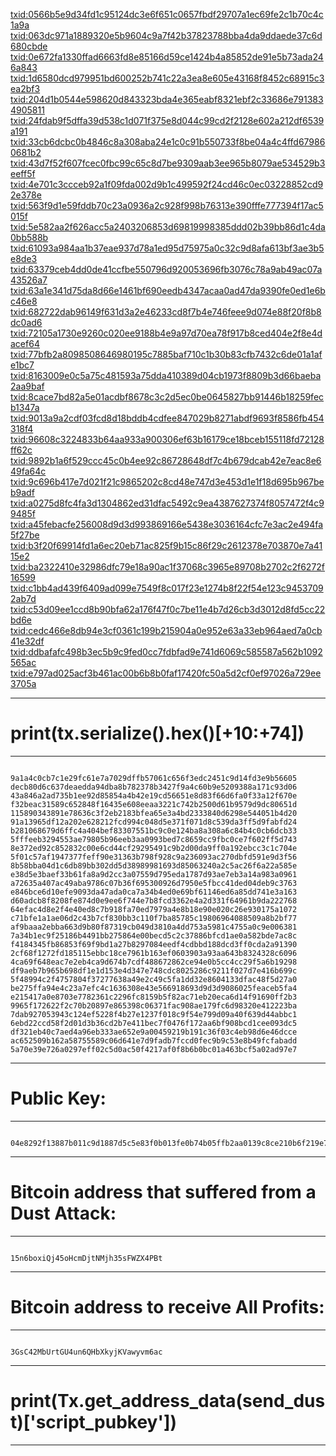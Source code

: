[txid:0566b5e9d34fd1c95124dc3e6f651c0657fbdf29707a1ec69fe2c1b70c4c1a9a](https://btc1.trezor.io/tx/0566b5e9d34fd1c95124dc3e6f651c0657fbdf29707a1ec69fe2c1b70c4c1a9a)
[txid:063dc971a1889320e5b9604c9a7f42b37823788bba4da9ddaede37c6d680cbde](https://btc1.trezor.io/tx/063dc971a1889320e5b9604c9a7f42b37823788bba4da9ddaede37c6d680cbde)
[txid:0e672fa1330ffad6663fd8e85166d59ce1424b4a85852de91e5b73ada246a843](https://btc1.trezor.io/tx/0e672fa1330ffad6663fd8e85166d59ce1424b4a85852de91e5b73ada246a843)
[txid:1d6580dcd979951bd600252b741c22a3ea8e605e43168f8452c68915c3ea2bf3](https://btc1.trezor.io/tx/1d6580dcd979951bd600252b741c22a3ea8e605e43168f8452c68915c3ea2bf3)
[txid:204d1b0544e598620d843323bda4e365eabf8321ebf2c33686e7913834905811](https://btc1.trezor.io/tx/204d1b0544e598620d843323bda4e365eabf8321ebf2c33686e7913834905811)
[txid:24fdab9f5dffa39d538c1d071f375e8d044c99cd2f2128e602a212df6539a191](https://btc1.trezor.io/tx/24fdab9f5dffa39d538c1d071f375e8d044c99cd2f2128e602a212df6539a191)
[txid:33cb6dcbc0b4846c8a308aba24e1c0c91b550733f8be04a4c4ffd679860681b2](https://btc1.trezor.io/tx/33cb6dcbc0b4846c8a308aba24e1c0c91b550733f8be04a4c4ffd679860681b2)
[txid:43d7f52f607fcec0fbc99c65c8d7be9309aab3ee965b8079ae534529b3eeff5f](https://btc1.trezor.io/tx/43d7f52f607fcec0fbc99c65c8d7be9309aab3ee965b8079ae534529b3eeff5f)
[txid:4e701c3ccceb92a1f09fda002d9b1c499592f24cd46c0ec03228852cd92e378e](https://btc1.trezor.io/tx/4e701c3ccceb92a1f09fda002d9b1c499592f24cd46c0ec03228852cd92e378e)
[txid:563f9d1e59fddb70c23a0936a2c928f998b76313e390fffe777394f17ac5015f](https://btc1.trezor.io/tx/563f9d1e59fddb70c23a0936a2c928f998b76313e390fffe777394f17ac5015f)
[txid:5e582aa2f626acc5a2403206853d69819998385ddd02b39bb86d1c4da0bb588b](https://btc1.trezor.io/tx/5e582aa2f626acc5a2403206853d69819998385ddd02b39bb86d1c4da0bb588b)
[txid:61093a984aa1b37eae937d78a1ed95d75975a0c32c9d8afa613bf3ae3b5e8de3](https://btc1.trezor.io/tx/61093a984aa1b37eae937d78a1ed95d75975a0c32c9d8afa613bf3ae3b5e8de3)
[txid:63379ceb4dd0de41ccfbe550796d920053696fb3076c78a9ab49ac07a43526a7](https://btc1.trezor.io/tx/63379ceb4dd0de41ccfbe550796d920053696fb3076c78a9ab49ac07a43526a7)
[txid:63a1e341d75da8d66e1461bf690eedb4347acaa0ad47da9390fe0ed1e6bc46e8](https://btc1.trezor.io/tx/63a1e341d75da8d66e1461bf690eedb4347acaa0ad47da9390fe0ed1e6bc46e8)
[txid:682722dab96149f631d3a2e46233cd8f7b4e746feee9d074e88f20f8b8dc0ad6](https://btc1.trezor.io/tx/682722dab96149f631d3a2e46233cd8f7b4e746feee9d074e88f20f8b8dc0ad6)
[txid:72105a1730e9260c020ee9188b4e9a97d70ea78f917b8ced404e2f8e4dacef64](https://btc1.trezor.io/tx/72105a1730e9260c020ee9188b4e9a97d70ea78f917b8ced404e2f8e4dacef64)
[txid:77bfb2a8098508646980195c7885baf710c1b30b83cfb7432c6de01a1afe1bc7](https://btc1.trezor.io/tx/77bfb2a8098508646980195c7885baf710c1b30b83cfb7432c6de01a1afe1bc7)
[txid:8163009e0c5a75c481593a75dda410389d04cb1973f8809b3d66baeba2aa9baf](https://btc1.trezor.io/tx/8163009e0c5a75c481593a75dda410389d04cb1973f8809b3d66baeba2aa9baf)
[txid:8cace7bd82a5e01acdbf8678c3c2d5ec0be0645827bb91446b18259fecb1347a](https://btc1.trezor.io/tx/8cace7bd82a5e01acdbf8678c3c2d5ec0be0645827bb91446b18259fecb1347a)
[txid:9013a9a2cdf03fcd8d18bddb4cdfee847029b8271abdf9693f8586fb454318f4](https://btc1.trezor.io/tx/9013a9a2cdf03fcd8d18bddb4cdfee847029b8271abdf9693f8586fb454318f4)
[txid:96608c3224833b64aa933a900306ef63b16179ce18bceb155118fd72128ff62c](https://btc1.trezor.io/tx/96608c3224833b64aa933a900306ef63b16179ce18bceb155118fd72128ff62c)
[txid:9892b1a6f529ccc45c0b4ee92c86728648df7c4b679dcab42e7eac8e649fa64c](https://btc1.trezor.io/tx/9892b1a6f529ccc45c0b4ee92c86728648df7c4b679dcab42e7eac8e649fa64c)
[txid:9c696b417e7d021f21c9865202c8cd48e747d3e453d1e1f18d695b967beb9adf](https://btc1.trezor.io/tx/9c696b417e7d021f21c9865202c8cd48e747d3e453d1e1f18d695b967beb9adf)
[txid:a0275d8fc4fa3d1304862ed31dfac5492c9ea4387627374f8057472f4c99485f](https://btc1.trezor.io/tx/a0275d8fc4fa3d1304862ed31dfac5492c9ea4387627374f8057472f4c99485f)
[txid:a45febacfe256008d9d3d993869166e5438e3036164cfc7e3ac2e494fa5f27be](https://btc1.trezor.io/tx/a45febacfe256008d9d3d993869166e5438e3036164cfc7e3ac2e494fa5f27be)
[txid:b3f20f69914fd1a6ec20eb71ac825f9b15c86f29c2612378e703870e7a4115e2](https://btc1.trezor.io/tx/b3f20f69914fd1a6ec20eb71ac825f9b15c86f29c2612378e703870e7a4115e2)
[txid:ba2322410e32986dfc79e18a90ac1f37068c3965e89708b2702c2f6272f16599](https://btc1.trezor.io/tx/ba2322410e32986dfc79e18a90ac1f37068c3965e89708b2702c2f6272f16599)
[txid:c1bb4ad439f6409ad099e7549f8c017f23e1274b8f22f54e123c94537092ab7d](https://btc1.trezor.io/tx/c1bb4ad439f6409ad099e7549f8c017f23e1274b8f22f54e123c94537092ab7d)
[txid:c53d09ee1ccd8b90bfa62a176f47f0c7be11e4b7d26cb3d3012d8fd5cc22bd6e](https://btc1.trezor.io/tx/c53d09ee1ccd8b90bfa62a176f47f0c7be11e4b7d26cb3d3012d8fd5cc22bd6e)
[txid:cedc466e8db94e3cf0361c199b215904a0e952e63a33eb964aed7a0cb41e32df](https://btc1.trezor.io/tx/cedc466e8db94e3cf0361c199b215904a0e952e63a33eb964aed7a0cb41e32df)
[txid:ddbafafc498b3ec5b9c9fed0cc7fdbfad9e741d6069c585587a562b1092565ac](https://btc1.trezor.io/tx/ddbafafc498b3ec5b9c9fed0cc7fdbfad9e741d6069c585587a562b1092565ac)
[txid:e797ad025acf3b461ac00b6b8b0faf17420fc50a5d2cf0ef97026a729ee3705a](https://btc1.trezor.io/tx/e797ad025acf3b461ac00b6b8b0faf17420fc50a5d2cf0ef97026a729ee3705a)

---

# print(tx.serialize().hex()[+10:+74])

---
<pre class="wp-block-code"><code>
9a1a4c0cb7c1e29fc61e7a7029dffb57061c656f3edc2451c9d14fd3e9b56605
decb80d6c637deaedda94dba8b782378b3427f9a4c60b9e5209388a171c93d06
43a846a2ad735b1ee92d85854a4b42e19cd56651e8d83f66d6fa0f33a12f670e
f32beac31589c652848f16435e608eeaa3221c742b2500d61b9579d9dc80651d
115890343891e78636c3f2eb2183bfea65e3a4bd2333840d6298e544051b4d20
91a13965df12a202e628212fcd994c048d5e371f071d8c539da3ff5d9fabfd24
b281068679d6ffc4a404bef83307551bc9c0e124ba8a308a6c84b4c0cb6dcb33
5fffeeb3294553ae79805b96eeb3aa0993bed7c8659cc9fbc0ce7f602ff5d743
8e372ed92c852832c00e6cd44cf29295491c9b2d00da9ff0a192ebcc3c1c704e
5f01c57af1947377feff90e31363b798f928c9a236093ac270dbfd591e9d3f56
8b58bba04d1c6db89bb302dd5d38989981693d85063240a2c5ac26f6a22a585e
e38d5e3baef33b61fa8a9d2cc3a07559d795eda1787d93ae7eb3a14a983a0961
a72635a407ac49aba9786c07b36f695300926d7950e5fbcc41ded04deb9c3763
e846bce6d10efe9093da47ada0ca7a34b4ed0e69bf61146ed6a85dd741e3a163
d60adcb8f8208fe874d0e9ee6f744e7b8fcd3362e4a2d331f64961b9da222768
64efac4d8e2f4e40ed8c7b918fa70ed7979a4e8b18e90e020c26e930175a1072
c71bfe1a1ae06d2c43b7cf830bb3c110f7ba85785c19806964088509a8b2bf77
af9baaa2ebba663d9b80f87319cb049d3810a4dd753a5981c4755a0c9e006381
7a34b1ec9f25186b4491bb275864e00becd5c2c37886bfcd1ae0a582bde7ac8c
f4184345fb86853f69f9bd1a27b8297084eedf4cdbbd188dcd3ff0cda2a91390
2cf68f1272fd185115ebbc18ce7961b163ef0603903a93aa643b8324328c6096
4ca69f648eac7e2eb4ca9d674b7cdf488672862ce94e0b5cc4cc29f5a6b19298
df9aeb7b965b698df1e1d153e4d347e748cdc8025286c9211f027d7e416b699c
5f48994c2f4757804f37277638a49e2c49c5fa1dd32e8604133dfac48f5d27a0
be275ffa94e4c23a7efc4c1636308e43e566918693d9d3d9086025feaceb5fa4
e215417a0e8703e7782361c2296fc8159b5f82ac71eb20eca6d14f91690ff2b3
9965f172622f2c70b20897e865398c06371fac908ae179fc6d98320e412223ba
7dab927053943c124ef5228f4b27e1237f018c9f54e799d09a40f639d44abbc1
6ebd22ccd58f2d01d3b36cd2b7e411bec7f0476f172aa6bf908bcd1cee093dc5
df321eb40c7aed4a96eb333ae652e9a00459219b191c36f03c4eb98d6e46dcce
ac652509b162a58755589c06d641e7d9fadb7fccd0fec9b9c53e8b49fcfabadd
5a70e39e726a0297eff02c5d0ac50f4217af0f8b6b0bc01a463bcf5a02ad97e7
</code></pre>

---

# Public Key:

---

<pre class="wp-block-code"><code>
04e8292f13887b011c9d1887d5c5e83f0b013fe0b74b05ffb2aa0139c8ce210b6f219e73361216f04c7217724ae6913b34ec11a6f668143b059d350f5673310929
</code></pre>

---

# Bitcoin address that suffered from a Dust Attack:

---

<pre class="wp-block-code"><code>
15n6boxiQj45oHcmDjtNMjh35sFWZX4PBt
</code></pre>

---

# Bitcoin address to receive All Profits:

---

<pre class="wp-block-code"><code>
3GsC42MbUrtGU4un6QHbXkyjKVawyvm6ac
</code></pre>

---

# print(Tx.get_address_data(send_dust)['script_pubkey'])

---


